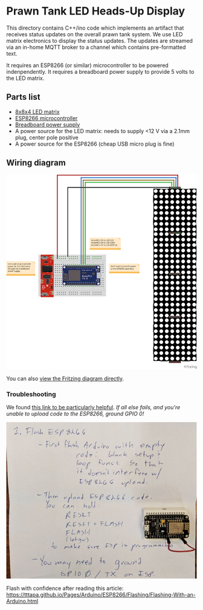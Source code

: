 # Prawn Tank LED Heads-Up Display

This directory contains C++/ino code which implements an artifact
that receives status updates on the overall prawn tank system.
We use LED matrix electronics to display the status updates.
The updates are streamed via an in-home MQTT broker to a 
channel which contains pre-formatted text.

It requires an ESP8266 (or similar) microcontroller to be
powered indenpendently.  It requires a breadboard power supply
to provide 5 volts to the LED matrix.

## Parts list

* [8x8x4 LED matrix](https://smile.amazon.com/Wangdd22-MAX7219-Arduino-Microcontroller-Display/dp/B01EJ1AFW8)
* [ESP8266 microcontroller](https://smile.amazon.com/HiLetgo-Internet-Development-Wireless-Micropython/dp/B010N1SPRK)
* [Breadboard power supply](https://smile.amazon.com/gp/product/B016D5LB8U)
* A power source for the LED matrix: needs to supply <12 V via a 2.1mm plug, center pole positive
* A power source for the ESP8266 (cheap USB micro plug is fine)

## Wiring diagram

![This is how we wired up the ESP8266 and the Arduino](doc/LED_receiver_ESP8266_only_rev1_bb.png)

You can also [view the Fritzing diagram directly](LED_receiver_ESP8266_only_rev1.fzz).

### Troubleshooting

We found [this link to be particularly helpful](https://randomnerdtutorials.com/esp8266-troubleshooting-guide/).  _If all else fails, and you're unable to upload code to the ESP8266, ground GPIO 0!_

![ESP troubleshooting crib notes](doc/esp_troubleshooting.jpeg)

Flash with confidence after reading this article: https://tttapa.github.io/Pages/Arduino/ESP8266/Flashing/Flashing-With-an-Arduino.html

